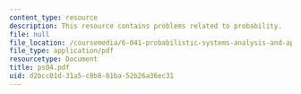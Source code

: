 ```yaml
---
content_type: resource
description: This resource contains problems related to probability.
file: null
file_location: /coursemedia/6-041-probabilistic-systems-analysis-and-applied-probability-spring-2006/d2bcc01d31a5c8b881ba52b26a36ec31_ps04.pdf
file_type: application/pdf
resourcetype: Document
title: ps04.pdf
uid: d2bcc01d-31a5-c8b8-81ba-52b26a36ec31
---
```

